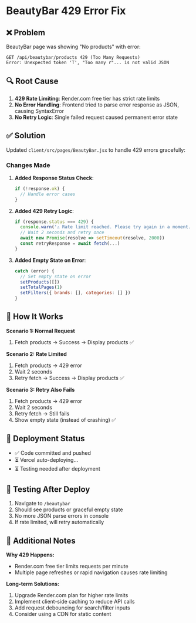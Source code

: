 # BeautyBar 429 Error Fix

## ❌ Problem

BeautyBar page was showing "No products" with error:
```
GET /api/beautybar/products 429 (Too Many Requests)
Error: Unexpected token 'T', "Too many r"... is not valid JSON
```

## 🔍 Root Cause

1. **429 Rate Limiting**: Render.com free tier has strict rate limits
2. **No Error Handling**: Frontend tried to parse error response as JSON, causing SyntaxError
3. **No Retry Logic**: Single failed request caused permanent error state

## ✅ Solution

Updated `client/src/pages/BeautyBar.jsx` to handle 429 errors gracefully:

### Changes Made

1. **Added Response Status Check**:
   ```javascript
   if (!response.ok) {
     // Handle error cases
   }
   ```

2. **Added 429 Retry Logic**:
   ```javascript
   if (response.status === 429) {
     console.warn('⚠️ Rate limit reached. Please try again in a moment.')
     // Wait 2 seconds and retry once
     await new Promise(resolve => setTimeout(resolve, 2000))
     const retryResponse = await fetch(...)
   }
   ```

3. **Added Empty State on Error**:
   ```javascript
   catch (error) {
     // Set empty state on error
     setProducts([])
     setTotalPages(1)
     setFilters({ brands: [], categories: [] })
   }
   ```

## 🎯 How It Works

**Scenario 1: Normal Request**
1. Fetch products → Success → Display products ✅

**Scenario 2: Rate Limited**
1. Fetch products → 429 error
2. Wait 2 seconds
3. Retry fetch → Success → Display products ✅

**Scenario 3: Retry Also Fails**
1. Fetch products → 429 error
2. Wait 2 seconds
3. Retry fetch → Still fails
4. Show empty state (instead of crashing) ✅

## 🚀 Deployment Status

- ✅ Code committed and pushed
- ⏳ Vercel auto-deploying...
- ⏳ Testing needed after deployment

## 🧪 Testing After Deploy

1. Navigate to `/beautybar`
2. Should see products or graceful empty state
3. No more JSON parse errors in console
4. If rate limited, will retry automatically

## 📝 Additional Notes

**Why 429 Happens:**
- Render.com free tier limits requests per minute
- Multiple page refreshes or rapid navigation causes rate limiting

**Long-term Solutions:**
1. Upgrade Render.com plan for higher rate limits
2. Implement client-side caching to reduce API calls
3. Add request debouncing for search/filter inputs
4. Consider using a CDN for static content
